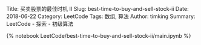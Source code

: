 Title: 买卖股票的最佳时机 II
Slug: best-time-to-buy-and-sell-stock-ii
Date: 2018-06-22
Category: LeetCode
Tags: 数组, 算法
Author: timking
Summary: LeetCode - 探索 - 初级算法

{% notebook LeetCode/best-time-to-buy-and-sell-stock-ii/main.ipynb %}